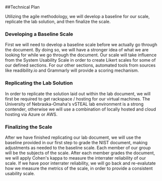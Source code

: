 ##Technical Plan

Utilizing the agile methodology, we will develop a baseline for our scale, replicate the lab solution, and then finalize the scale.

### Developing a Baseline Scale
First we will need to develop a baseline scale before we actually go through the document. By doing so, we will have a stronger idea of what we are looking for while we go through the document. Our scale will take influence from the System Usability Scale in order to create Likert scales for some of our defined sections. For our other sections, automated tools from sources like readibility.io and Grammarly will provide a scoring mechanism.

### Replicating the Lab Solution
In order to replicate the solution laid out within the lab document, we will first be required to get rackspace / hosting for our virtual machines. The University of Nebraska-Omaha's vSTEAL lab environment is a strong contender, otherwise we will use a combination of locally hosted and cloud hosting via Azure or AWS.

### Finalizing the Scale
After we have finished replicating our lab document, we will use the baseline provided in our first step to grade the NIST document, making adjustments as needed to the baseline scale. Each member of our group will be the subjects of the scale. After each member grades the document, we will apply Cohen's kappa to measure the interrater reliability of our scale. If we have poor interrater reliability, we will go back and re-evalutate how we measure the metrics of the scale, in order to provide a consistent usability scale.
